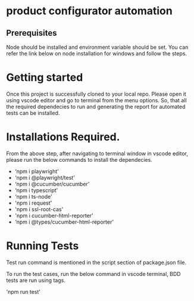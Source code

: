 # product configurator automation

## Prerequisites
Node should be installed and environment variable should be set. You can refer the link below on node installation for windows and follow the steps.

[](https://www.geeksforgeeks.org/installation-of-node-js-on-windows/)

# Getting started

Once this project is successfully cloned to your local repo. Please open it using vscode editor and go to terminal from the menu options. So, that all the required dependecies to run and generating the report for automated tests can be installed.

# Installations Required.
From the above step, after navigating to terminal window in vscode editor, please run the below commands to install the dependecies.

- ‘npm i playwright’ 
- ‘npm i @playwright/test’
- ‘npm i @cucumber/cucumber’
- ‘npm i typescript’
- ‘npm i ts-node’ 
- 'npm i request'
- 'npm i ssl-root-cas'
- 'npm i cucumber-html-reporter'
- ‘npm i @types/cucumber-html-reporter’

# Running Tests
Test run command is mentioned in the script section of package.json file.

To run the test cases, run the below command in vscode terminal, BDD tests are run using tags.

'npm run test'






